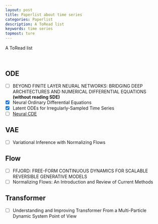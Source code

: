 ```yaml
---
layout: post
title: Paperlist about time series
categories: Paperlist
description: A ToRead list
keywords: time series
topmost: ture
---
```


A ToRead list

<br/>

## ODE
- [ ]  BEYOND FINITE LAYER NEURAL NETWORKS: BRIDGING DEEP ARCHITECTURES AND NUMERICAL DIFFERENTIAL EQUATIONS **(without reading SDE)**      
- [x]  Neural Ordinary Differential Equations
- [x]  Latent ODEs for Irregularly-Sampled Time Series
- [ ]  [Neural CDE](https://github.com/patrick-kidger/NeuralCDE)

## VAE
- [ ] Variational Inference with Normalizing Flows

## Flow
- [ ] FFJORD: FREE-FORM CONTINUOUS DYNAMICS FOR SCALABLE REVERSIBLE GENERATIVE MODELS
- [ ] Normalizing Flows: An Introduction and Review of Current Methods

## Transformer
- [ ] Understanding and Improving Transformer From a Multi-Particle Dynamic System Point of View
